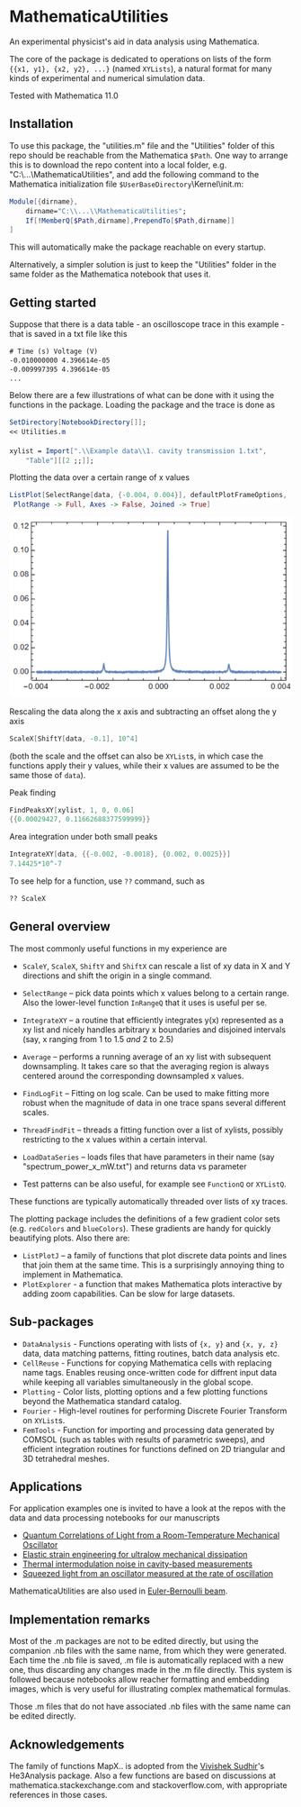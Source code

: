 # MathematicaUtilities

An experimental physicist's aid in data analysis using Mathematica.

The core of the package is dedicated to operations on lists of the form `{{x1, y1}, {x2, y2}, ...}` (named `XYLists`), a natural format for many kinds of experimental and numerical simulation data.

Tested with Mathematica 11.0

## Installation

To use this package, the "utilities.m" file and the "Utilities" folder of this repo should be reachable from the Mathematica `$Path`. One way to arrange this is to download the repo content into a local folder, e.g. "C:\\...\\MathematicaUtilities", and add the following command to the Mathematica initialization file `$UserBaseDirectory`\Kernel\init.m:
```Mathematica
Module[{dirname},
	dirname="C:\\...\\MathematicaUtilities";
	If[!MemberQ[$Path,dirname],PrependTo[$Path,dirname]]
]
```
This will automatically make the package reachable on every startup.

Alternatively, a simpler solution is just to keep the "Utilities" folder in the same folder as the Mathematica notebook that uses it.

## Getting started

Suppose that there is a data table - an oscilloscope trace in this example - that is saved in a txt file like this
```
# Time (s) Voltage (V)
-0.010000000 4.396614e-05
-0.009997395 4.396614e-05
...
```
Below there are a few illustrations of what can be done with it using the functions in the package. Loading the package and the trace is done as

```Mathematica
SetDirectory[NotebookDirectory[]];
<< Utilities.m

xylist = Import[".\\Example data\\1. cavity transmission 1.txt", 
    "Table"][[2 ;;]];
```

Plotting the data over a certain range of x values
```Mathematica
ListPlot[SelectRange[data, {-0.004, 0.004}], defaultPlotFrameOptions, 
 PlotRange -> Full, Axes -> False, Joined -> True]
```
![SelectRange](Img/SelectRange.png)

Rescaling the data along the x axis and subtracting an offset along the y axis
```Mathematica
ScaleX[ShiftY[data, -0.1], 10^4]
```
(both the scale and the offset can also be `XYList`s, in which case the functions apply their y values, while their x values are assumed to be the same those of `data`).

Peak finding
```Mathematica
FindPeaksXY[xylist, 1, 0, 0.06]
{{0.00029427, 0.11662688377599999}}
```

Area integration under both small peaks
```Mathematica
IntegrateXY[data, {{-0.002, -0.0018}, {0.002, 0.0025}}]
7.14425*10^-7
```

To see help for a function, use `??` command, such as
```Mathematica
?? ScaleX
```

## General overview

The most commonly useful functions in my experience are 

- `ScaleY`, `ScaleX`, `ShiftY` and `ShiftX` can rescale a list of xy data in X and Y directions and shift the origin in a single command. 
 
- `SelectRange` – pick data points which x values belong to a certain range. Also the lower-level function `InRangeQ` that it uses is useful per se.
- `IntegrateXY` – a routine that efficiently integrates y(x) represented as a xy list and nicely handles arbitrary x boundaries and disjoined intervals (say, x ranging from 1 to 1.5 *and*  2 to 2.5)
- `Average` – performs a running average of an xy list with subsequent downsampling. It takes care so that the averaging region is always centered around the corresponding downsampled x values.

- `FindLogFit` – Fitting on log scale. Can be used to make fitting more robust when the magnitude of data in one trace spans several different scales.
- `ThreadFindFit` – threads a fitting function over a list of xylists, possibly restricting to the x values within a certain interval.
- `LoadDataSeries` – loads files that have parameters in their name (say "spectrum_power_x_mW.txt") and returns data vs parameter
- Test patterns can be also useful, for example see `FunctionQ` or `XYListQ`.

These functions are typically automatically threaded over lists of xy traces.
 
The plotting package includes the definitions of a few gradient color sets (e.g. `redColors` and `blueColors`). These gradients are handy for quickly beautifying plots. Also there are:
- `ListPlotJ` – a family of functions that plot discrete data points and lines that join them at the same time. This is a surprisingly annoying thing to implement in Mathematica. 
- `PlotExplorer`  - a function that makes Mathematica plots interactive by adding zoom capabilities. Can be slow for large datasets. 

## Sub-packages

* `DataAnalysis` - Functions operating with lists of `{x, y}` and `{x, y, z}` data, data matching patterns, fitting routines, batch data analysis etc.
* `CellReuse` - Functions for copying Mathematica cells with replacing name tags. Enables reusing once-written code for diffrent input data while keeping all variables simultaneously in the global scope.
* `Plotting` - Color lists, plotting options and a few plotting functions beyond the Mathematica standard catalog. 
* `Fourier` - High-level routines for performing Discrete Fourier Transform on `XYList`s. 
* `FemTools` - Function for importing and processing data generated by COMSOL (such as tables with results of parametric sweeps), and efficient integration routines for functions defined on 2D triangular and 3D tetrahedral meshes.
 
 ## Applications

For application examples one is invited to have a look at the repos with the data and data processing notebooks for our manuscripts

* [Quantum Correlations of Light from a Room-Temperature Mechanical Oscillator](https://zenodo.org/records/854557)
* [Elastic strain engineering for ultralow mechanical dissipation](https://zenodo.org/records/10927399)
* [Thermal intermodulation noise in cavity-based measurements](https://zenodo.org/records/3747301)
* [Squeezed light from an oscillator measured at the rate of oscillation](https://zenodo.org/records/10927399)

MathematicaUtilities are also used in [Euler-Bernoulli beam](https://zenodo.org/record/1296925#.YVon7ZqxVPY).

## Implementation remarks

Most of the .m packages are not to be edited directly, but using the companion .nb files with
the same name, from which they were generated. Each time the .nb file is saved, .m file is automatically replaced with a 
new one, thus discarding any changes made in the .m file directly. This system is followed because notebooks allow 
reacher formatting and embedding images, which is very useful for illustrating complex mathematical formulas.

Those .m files that do not have associated .nb files with the same name can be edited directly. 


## Acknowledgements

The family of functions MapX.. is adopted from the [Vivishek Sudhir](https://github.com/vivisheksudhir)'s He3Analysis package.
Also a few functions are based on discussions at mathematica.stackexchange.com and stackoverflow.com, with appropriate references in those cases. 
